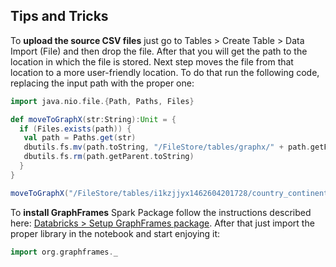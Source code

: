 ## Tips and Tricks

 To **upload the source CSV files** just go to Tables > Create Table > Data Import (File) and then drop the file. After that you will get the path to the location in which the file is stored. Next step moves the file from that location to a more user-friendly location. To do that run the following code, replacing the input path with the proper one:
 
```scala
import java.nio.file.{Path, Paths, Files}

def moveToGraphX(str:String):Unit = {
  if (Files.exists(path)) {
   val path = Paths.get(str)
   dbutils.fs.mv(path.toString, "/FileStore/tables/graphx/" + path.getFileName)
   dbutils.fs.rm(path.getParent.toString)
  }
}

moveToGraphX("/FileStore/tables/i1kzjjyx1462604201728/country_continent.csv")
```

To **install GraphFrames** Spark Package follow the instructions described here: [Databricks > Setup GraphFrames package](http://cdn2.hubspot.net/hubfs/438089/notebooks/help/Setup_graphframes_package.html). After that just import the proper library in the notebook and start enjoying it:

```scala
import org.graphframes._
```
